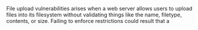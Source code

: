 File upload vulnerabilities arises when a web server allows users to upload files into its filesystem without validating things like the name, filetype, contents, or size. Failing to enforce restrictions could result that a